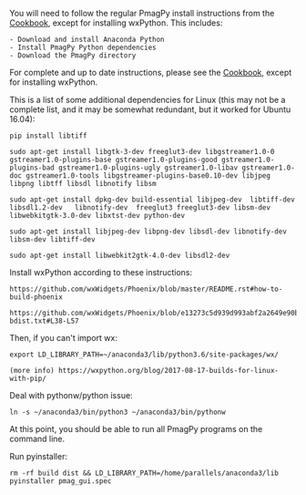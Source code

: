 You will need to follow the regular PmagPy install instructions from the [Cookbook](https://earthref.org/PmagPy/cookbook), except for installing wxPython.  This includes:

    - Download and install Anaconda Python
    - Install PmagPy Python dependencies
    - Download the PmagPy directory

For complete and up to date instructions, please see the [Cookbook](https://earthref.org/PmagPy/cookbook), except for installing wxPython.

This is a list of some additional dependencies for Linux (this may not be a complete list, and it may be somewhat redundant, but it worked for Ubuntu 16.04):

    pip install libtiff

    sudo apt-get install libgtk-3-dev freeglut3-dev libgstreamer1.0-0 gstreamer1.0-plugins-base gstreamer1.0-plugins-good gstreamer1.0-plugins-bad gstreamer1.0-plugins-ugly gstreamer1.0-libav gstreamer1.0-doc gstreamer1.0-tools libgstreamer-plugins-base0.10-dev libjpeg libpng libtff libsdl libnotify libsm

    sudo apt-get install dpkg-dev build-essential libjpeg-dev  libtiff-dev libsdl1.2-dev   libnotify-dev  freeglut3 freeglut3-dev libsm-dev libwebkitgtk-3.0-dev libxtst-dev python-dev

    sudo apt-get install libjpeg-dev libpng-dev libsdl-dev libnotify-dev libsm-dev libtiff-dev

    sudo apt-get install libwebkit2gtk-4.0-dev libsdl2-dev

Install wxPython according to these instructions:

    https://github.com/wxWidgets/Phoenix/blob/master/README.rst#how-to-build-phoenix

    https://github.com/wxWidgets/Phoenix/blob/e13273c5d939d993abf2a2649e90b3ea0d39382c/packaging/README-bdist.txt#L38-L57

Then, if you can't import wx:

    export LD_LIBRARY_PATH=~/anaconda3/lib/python3.6/site-packages/wx/

    (more info) https://wxpython.org/blog/2017-08-17-builds-for-linux-with-pip/

Deal with pythonw/python issue:

    ln -s ~/anaconda3/bin/python3 ~/anaconda3/bin/pythonw

At this point, you should be able to run all PmagPy programs on the command line.

Run pyinstaller:

    rm -rf build dist && LD_LIBRARY_PATH=/home/parallels/anaconda3/lib pyinstaller pmag_gui.spec
